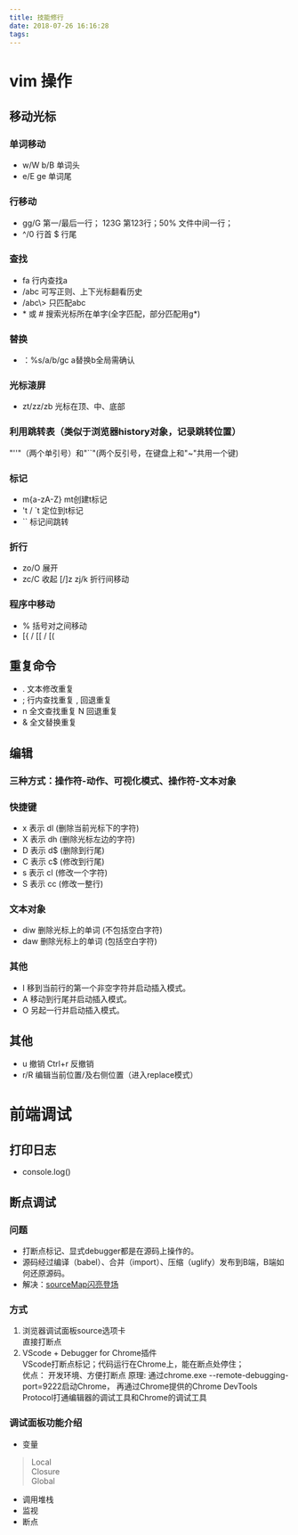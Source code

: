 ```yaml
---
title: 技能修行
date: 2018-07-26 16:16:28
tags:
---
```


# vim 操作
## 移动光标
### 单词移动
* w/W  b/B 单词头
* e/E  ge  单词尾
### 行移动
* gg/G 第一/最后一行； 123G 第123行；50% 文件中间一行；
* ^/0 行首 $ 行尾
### 查找
* fa 行内查找a
* /abc 可写正则、上下光标翻看历史 
* /abc\\\> 只匹配abc 
* \* 或 \# 搜索光标所在单字(全字匹配，部分匹配用g\*)
### 替换
* ：%s/a/b/gc a替换b全局需确认
### 光标滚屏
* zt/zz/zb 光标在顶、中、底部
### 利用跳转表（类似于浏览器history对象，记录跳转位置）
"''"（两个单引号）和"``"(两个反引号，在键盘上和"~"共用一个键)
### 标记
* m{a-zA-Z} mt创建t标记
* 't / `t 定位到t标记
* `` 标记间跳转
### 折行
* zo/O 展开
* zc/C 收起
[/]z zj/k 折行间移动
### 程序中移动
* % 括号对之间移动
* [{ / [[ / [( 
## 重复命令
* .  文本修改重复
* ;  行内查找重复 , 回退重复
* n  全文查找重复 N 回退重复
* &  全文替换重复
## 编辑
### 三种方式：操作符-动作、可视化模式、操作符-文本对象
### 快捷键
* x 表示 dl (删除当前光标下的字符)
* X 表示 dh (删除光标左边的字符)
* D 表示 d$ (删除到行尾)
* C 表示 c$ (修改到行尾)
* s 表示 cl (修改一个字符)
* S 表示 cc (修改一整行)
### 文本对象
* diw 删除光标上的单词 (不包括空白字符)
* daw 删除光标上的单词 (包括空白字符)
### 其他
* I 移到当前行的第一个非空字符并启动插入模式。
* A 移动到行尾并启动插入模式。
* O 另起一行并启动插入模式。
## 其他
* u 撤销 Ctrl+r 反撤销
* r/R 编辑当前位置/及右侧位置（进入replace模式）

# 前端调试

## 打印日志
* console.log()
## 断点调试
### 问题
* 打断点标记、显式debugger都是在源码上操作的。
* 源码经过编译（babel）、合并（import）、压缩（uglify）发布到B端，B端如何还原源码。
* 解决：[sourceMap闪亮登场](https://segmentfault.com/a/1190000008315937)
### 方式
1.  浏览器调试面板source选项卡  
直接打断点
2.  VScode + Debugger for Chrome插件  
VScode打断点标记；代码运行在Chrome上，能在断点处停住；  
优点： 开发环境、方便打断点
原理: 通过chrome.exe --remote-debugging-port=9222启动Chrome， 再通过Chrome提供的Chrome DevTools Protocol打通编辑器的调试工具和Chrome的调试工具
### 调试面板功能介绍
* 变量
 > Local  
 > Closure  
 > Global
* 调用堆栈
* 监视
* 断点

